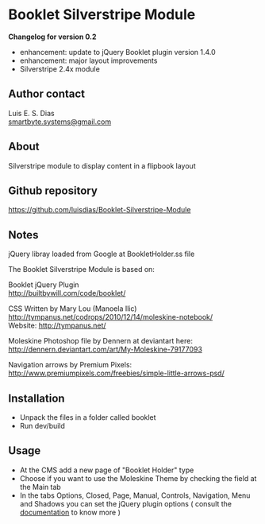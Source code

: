 # Booklet Silverstripe Module  

**Changelog for version 0.2**  
* enhancement: update to jQuery Booklet plugin version 1.4.0  
* enhancement: major layout improvements  
* Silverstripe 2.4x module  

## Author contact  
Luis E. S. Dias  
smartbyte.systems@gmail.com  

## About  
Silverstripe module to display content in a flipbook layout  

## Github repository  
https://github.com/luisdias/Booklet-Silverstripe-Module

## Notes  
jQuery libray loaded from Google at BookletHolder.ss file  

The Booklet Silverstripe Module is based on:  

Booklet jQuery Plugin  
http://builtbywill.com/code/booklet/

CSS Written by Mary Lou (Manoela Ilic)  
http://tympanus.net/codrops/2010/12/14/moleskine-notebook/  
Website: http://tympanus.net/

Moleskine Photoshop file by Dennern at deviantart here:  
http://dennern.deviantart.com/art/My-Moleskine-79177093  

Navigation arrows by Premium Pixels:  
http://www.premiumpixels.com/freebies/simple-little-arrows-psd/  

## Installation  
* Unpack the files in a folder called booklet  
* Run dev/build  

## Usage  
* At the CMS add a new page of "Booklet Holder" type  
* Choose if you want to use the Moleskine Theme by checking the field at the Main tab
* In the tabs Options, Closed, Page, Manual, Controls, Navigation, Menu and Shadows 
you can set the jQuery plugin options ( consult the [documentation](http://builtbywill.com/code/booklet/options) 
to know more )